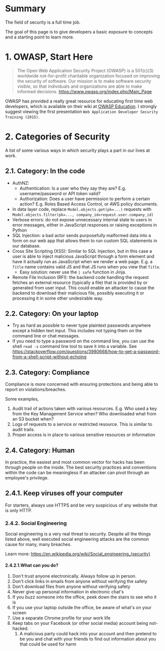 # Summary

The field of security is a full time job. 

The goal of this page is to give developers a basic exposure to concepts and a starting point to learn more. 

# 1. OWASP, Start Here
> The Open Web Application Security Project (OWASP) is a 501(c)(3) worldwide not-for-profit charitable organization focused on improving the security of software. Our mission is to make software security visible, so that individuals and organizations are able to make informed decisions. https://www.owasp.org/index.php/Main_Page

OWASP has provided a really great resource for educating first time web developers, which is available on their wiki at [OWASP Education](https://www.owasp.org/index.php/OWASP_Education_Presentation). I strongly suggest viewing the first presentation `Web Application Developer Security Training (2015)`.

# 2. Categories of Security

A list of some various ways in which security plays a part in our lives at work.

## 2.1. Category: In the code
 * AuthNZ:
    * Authentication: Is a user who they say they are? E.g. username/password or API token valid?
    * Authorization: Does a user have permission to perform a certain action? E.g. Roles Based Access Control, or AWS policy documents.
* In data layer code, replace `Model.objects.get(pk=...)` requests with `Model.objects.filter(pk=..., company_id=request.user.company_id)`
* Verbose errors: do not expose unnecessary internal state to users in error messages, either in JavaScript responses or raising exceptions in Python
* SQL Injection: a bad actor sends purposefully malformed data into a form on our web app that allows them to run custom SQL statements in our database.
* Cross Site Scripting (XSS): Similar to SQL Injection, but in this case a user is able to inject malicious JavaScript through a form element and have it actually run as JavaScript when we render a web page. E.g. a `Title` name contains valid JS and that JS runs when you view that `Title`.
  * Easy solution: never use the `| safe` function in Jinja.
* Remote File Inclusion (RFI): the backend code handling the request fetches an external resource (typically a file) that is provided by or generated from user input. This could enable an attacker to cause the backend to download their malicious file, possibly executing it or processing it in some other undesirable way.

## 2.2. Category: On your laptop
 * Try as hard as possible to never type plaintext passwords anywhere except a hidden text input. This includes not typing them on the command line or chat messages.
 * If you need to type a password on the command line, you can use the shell `read -s` command line tool to save it into a variable. See https://stackoverflow.com/questions/3980668/how-to-get-a-password-from-a-shell-script-without-echoing

## 2.3. Category: Compliance
Compliance is more concerned with ensuring protections and being able to report on violations/breaches. 

Some examples,

 1. Audit trail of actions taken with various resources. E.g. Who used a key from the Key Management Service when? Who downloaded what from an S3 bucket when?
 1. Logs of requests to a service or restricted resource. This is similar to audit trails.
 1. Proper access is in place to various sensitive resources or information

## 2.4. Category: Human

In practice, the easiest and most common vector for hacks has been through people on the inside. The best security practices and conventions within the code can be meaningless if an attacker can pivot through an employee's privilege. 

## 2.4.1. Keep viruses off your computer

For starters, always use HTTPS and be very suspicious of any website that is only HTTP.

### 2.4.2. Social Engineering

Social engineering is a very real threat to security. Despite all the things listed above, well executed social engineering attacks are the common cause for many, many breaches.

Learn more: https://en.wikipedia.org/wiki/Social_engineering_(security)

#### 2.4.2.1.What can you do?

1. Don't trust anyone electronically. Always follow up in person.
1. Don't click links in emails from anyone without verifying the safety
1. Don't download files from anyone without verifying safety
1. Never give up personal information in electronic chat's
1. If you buzz someone into the office, peek down the stairs to see who it is
1. If you use your laptop outside the office, be aware of what's on your screen
1. Use a separate Chrome profile for your work life
1. Keep tabs on your Facebook (or other social media) account being not-hacked.
    1. A malicious party could hack into your account and then pretend to be you and chat with your friends to find out information about you that could be used for harm


